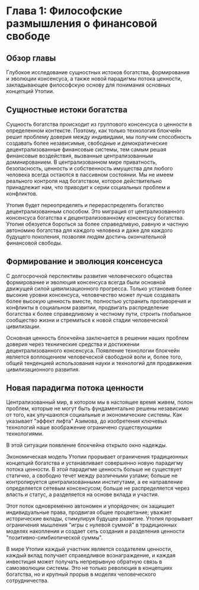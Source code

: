# Глава 1: Философские размышления о финансовой свободе

## Обзор главы

Глубокое исследование сущностных истоков богатства, формирования и эволюции консенсуса, а также новой парадигмы потока ценности, закладывающее философскую основу для понимания основных концепций Утопии.

## Сущностные истоки богатства

Сущность богатства происходит из группового консенсуса о ценности в определенном контексте. Поэтому, как только технология блокчейн решит проблему доверия между индивидами, мы получим способность создавать более независимые, свободные и демократические децентрализованные финансовые системы, тем самым решая финансовые воздействия, вызванные централизованным доминированием. В централизованном мире приватность, безопасность, ценность и собственность имущества для любого человека всегда остаются в пассивном состоянии. Мы не имеем реального контроля над богатством, которое действительно принадлежит нам, что приводит к серии социальных проблем и конфликтов.

Утопия будет переопределять и перераспределять богатство децентрализованным способом. Это миграция от централизованного консенсуса богатства к децентрализованному консенсусу богатства. Утопия обязуется бороться за более справедливую, равную и частную автономию богатства для каждого человека и даже для каждого будущего поколения, позволяя людям достичь окончательной финансовой свободы.

## Формирование и эволюция консенсуса

С долгосрочной перспективы развития человеческого общества формирование и эволюция консенсуса всегда были основной движущей силой цивилизационного прогресса. Только установив более высокие уровни консенсуса, человечество может лучше создавать более высокую ценность вместе, полностью устранить противоречия и конфликты в социальном развитии, продвигать распределение богатства к более справедливому и честному пути, строить глобальное сообщество жизни и стремиться к новой стадии человеческой цивилизации.

Основная ценность блокчейна заключается в решении наших проблем доверия через технические средства и достижении децентрализованного консенсуса. Появление технологии блокчейн является воплощением человеческой свободной воли и, более того, общей тенденцией использования науки и технологий для продвижения цивилизационного развития.

## Новая парадигма потока ценности

Централизованный мир, в котором мы в настоящее время живем, полон проблем, которые не могут быть фундаментально решены независимо от того, как улучшаются социальные и экономические системы. Как указывает "эффект лифта" Азимова, до изобретения ключевых технологий наше воображение ограничено существующими технологиями.

В этой ситуации появление блокчейна открыло окно надежды.

Экономическая модель Утопии прорывает ограничения традиционных концепций богатства и устанавливает совершенно новую парадигму потока ценности. В этой парадигме ценность больше не существует статично, а свободно течет между различными узлами; больше не контролируется централизованными институтами, а ее направление определяется сетевым консенсусом; больше не распределяется через власть и статус, а разделяется на основе вклада и участия.

Этот поток одновременно автономен и упорядочен; он защищает индивидуальные права, продвигая общее процветание; уважает исторические вклады, стимулируя будущее развитие. Утопия прорывает ограничения мышления "игры с нулевой суммой" в традиционных моделях накопления и создает сеть создания и разделения ценности "позитивно-симбиотической суммы".

В мире Утопии каждый участник является создателем ценности, каждый вклад получает справедливое вознаграждение, и каждая инвестиция может получать непрерывную обратную связь в самоэволюции системы. Это не только революция в концепциях богатства, но и крупный прорыв в моделях человеческого сотрудничества.
